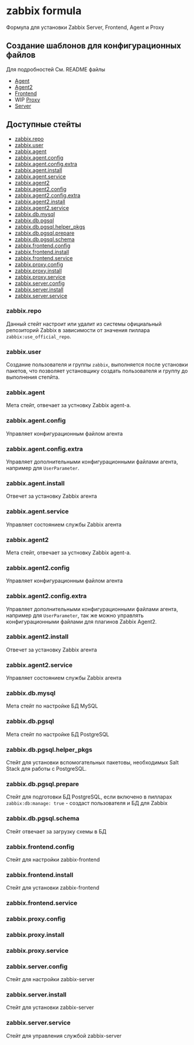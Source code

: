 <!-- omit in toc -->
# zabbix formula

Формула для установки Zabbix Server, Frontend, Agent и Proxy

<!-- omit in toc -->
## Создание шаблонов для конфигурационных файлов

Для подробностей См. README файлы

* [Agent](zabbix/files/agent/README.md)
* [Agent2](zabbix/files/agent2/README.md)
* [Frontend](zabbix/files/frontend/README.md)
* WIP [Proxy](zabbix/files/proxy/README.md)
* [Server](zabbix/files/server/README.md)

<!-- omit in toc -->
## Доступные стейты

* [zabbix.repo](#zabbixrepo)
* [zabbix.user](#zabbixuser)
* [zabbix.agent](#zabbixagent)
* [zabbix.agent.config](#zabbixagentconfig)
* [zabbix.agent.config.extra](#zabbixagentconfigextra)
* [zabbix.agent.install](#zabbixagentinstall)
* [zabbix.agent.service](#zabbixagentservice)
* [zabbix.agent2](#zabbixagent2)
* [zabbix.agent2.config](#zabbixagent2config)
* [zabbix.agent2.config.extra](#zabbixagent2configextra)
* [zabbix.agent2.install](#zabbixagent2install)
* [zabbix.agent2.service](#zabbixagent2service)
* [zabbix.db.mysql](#zabbixdbmysql)
* [zabbix.db.pgsql](#zabbixdbpgsql)
* [zabbix.db.pgsql.helper_pkgs](#zabbixdbpgsqlhelper_pkgs)
* [zabbix.db.pgsql.prepare](#zabbixdbpgsqlprepare)
* [zabbix.db.pgsql.schema](#zabbixdbpgsqlschema)
* [zabbix.frontend.config](#zabbixfrontendconfig)
* [zabbix.frontend.install](#zabbixfrontendinstall)
* [zabbix.frontend.service](#zabbixfrontendservice)
* [zabbix.proxy.config](#zabbixproxyconfig)
* [zabbix.proxy.install](#zabbixproxyinstall)
* [zabbix.proxy.service](#zabbixproxyservice)
* [zabbix.server.config](#zabbixserverconfig)
* [zabbix.server.install](#zabbixserverinstall)
* [zabbix.server.service](#zabbixserverservice)

### zabbix.repo

Данный стейт настроит или удалит из системы официальный репозиторий Zabbix в зависимости от значения пиллара `zabbix:use_official_repo`.

### zabbix.user

Создание пользователя и группы `zabbix`, выполняется после установки пакетов, что позволяет установщику создать пользователя и группу до выполнения степйта.

### zabbix.agent

Мета стейт, отвечает за устновку Zabbix agent-а.

### zabbix.agent.config

Управляет конфигурационным файлом агента

### zabbix.agent.config.extra

Управляет дополнительными конфигурационными файлами агента, например для `UserParameter`.

### zabbix.agent.install

Отвечет за установку Zabbix агента

### zabbix.agent.service

Управляет состоянием службы Zabbix агента

### zabbix.agent2

Мета стейт, отвечает за устновку Zabbix agent-а.

### zabbix.agent2.config

Управляет конфигурационным файлом агента

### zabbix.agent2.config.extra

Управляет дополнительными конфигурационными файлами агента, например для `UserParameter`, так же можно управлять конфигурационными файлами для плагинов Zabbix Agent2.

### zabbix.agent2.install

Отвечет за установку Zabbix агента

### zabbix.agent2.service

Управляет состоянием службы Zabbix агента

### zabbix.db.mysql

Мета стейт по настройке БД MySQL

### zabbix.db.pgsql

Мета стейт по настройке БД PostgreSQL

### zabbix.db.pgsql.helper_pkgs

Стейт для установки вспомогательных пакетовы, необходимых Salt Stack для работы с PostgreSQL.

### zabbix.db.pgsql.prepare

Стейт для подготовки БД PostgreSQL, если включено в пилларах `zabbix:db:manage: true` - создаст пользователя и БД для Zabbix

### zabbix.db.pgsql.schema

Стейт отвечает за загрузку схемы в БД

### zabbix.frontend.config

Стейт для настройки zabbix-frontend

### zabbix.frontend.install

Стейт для установки zabbix-frontend

### zabbix.frontend.service

### zabbix.proxy.config

### zabbix.proxy.install

### zabbix.proxy.service

### zabbix.server.config

Стейт для настройки zabbix-server

### zabbix.server.install

Стейт для установки zabbix-server

### zabbix.server.service

Стейт для управления службой zabbix-server
